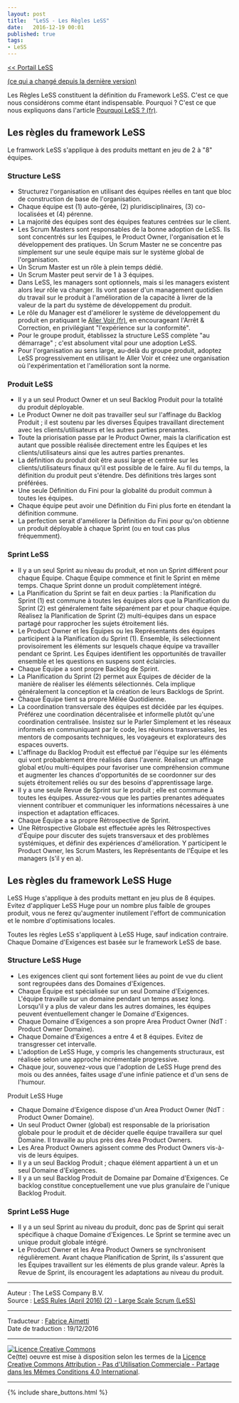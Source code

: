 ```yaml
---
layout: post
title:  "LeSS - Les Règles LeSS"
date:   2016-12-19 00:01
published: true
tags:
- LeSS
---
```


[<< Portail LeSS](http://www.les-traducteurs-agiles.org/2016/12/26/portail-less.html)

[(ce qui a changé depuis la dernière version)](http://less.works/less/rules/rules-changes.html)

Les Règles LeSS constituent la définition du Framework LeSS. C'est ce que nous considérons comme étant indispensable. Pourquoi ? C'est ce que nous expliquons dans l'article [Pourquoi LeSS ? (fr)](http://www.les-traducteurs-agiles.org/2016/12/29/pourquoi-less.html).

## Les règles du framework LeSS

Le framwork LeSS s'applique à des produits mettant en jeu de 2 à "8" équipes.

### Structure LeSS

* Structurez l'organisation en utilisant des équipes réelles en tant que bloc de construction de base de l'organisation.
* Chaque équipe est (1) auto-gérée, (2) pluridisciplinaires, (3) co-localisées et (4) pérenne.
* La majorité des équipes sont des équipes features centrées sur le client.
* Les Scrum Masters sont responsables de la bonne adoption de LeSS. Ils sont concentrés sur les Équipes, le Product Owner, l'organisation et le développement des pratiques. Un Scrum Master ne se concentre pas simplement sur une seule équipe mais sur le système global de l'organisation.
* Un Scrum Master est un rôle à plein temps dédié.
* Un Scrum Master peut servir de 1 à 3 équipes.
* Dans LeSS, les managers sont optionnels, mais si les managers existent alors leur rôle va changer. Ils vont passer d'un management quotidien du travail sur le produit à l'amélioration de la capacité à livrer de la valeur de la part du système de développement du produit.
* Le rôle du Manager est d'améliorer le système de développement du produit en pratiquant le [Aller Voir (fr)](http://www.les-traducteurs-agiles.org/2016/12/26/less-aller-voir.html), en encourageant l'Arrêt & Correction, en privilégiant "l'expérience sur la conformité".
* Pour le groupe produit, établissez la structure LeSS complète "au démarrage" ; c'est absolument vital pour une adoption LeSS.
* Pour l'organisation au sens large, au-delà du groupe produit, adoptez LeSS progressivement en utilisant le Aller Voir et créez une organisation où l'expérimentation et l'amélioration sont la norme.


### Produit LeSS

* Il y a un seul Product Owner et un seul Backlog Produit pour la totalité du produit déployable.
* Le Product Owner ne doit pas travailler seul sur l'affinage du Backlog Produit ; il est soutenu par les diverses Équipes travaillant directement avec les clients/utilisateurs et les autres parties prenantes.
* Toute la priorisation passe par le Product Owner, mais la clarification est autant que possible réalisée directement entre les Équipes et les clients/utilisateurs ainsi que les autres parties prenantes.
* La définition du produit doit être aussi large et centrée sur les clients/utilisateurs finaux qu'il est possible de le faire. Au fil du temps, la définition du produit peut s'étendre. Des définitions très larges sont préférées.
* Une seule Définition du Fini pour la globalité du produit commun à toutes les équipes.
* Chaque équipe peut avoir une Définition du Fini plus forte en étendant la définition commune.
* La perfection serait d'améliorer la Définition du Fini pour qu'on obtienne un produit déployable à chaque Sprint (ou en tout cas plus fréquemment).


### Sprint LeSS

* Il y a un seul Sprint au niveau du produit, et non un Sprint différent pour chaque Équipe. Chaque Équipe commence et finit le Sprint en même temps. Chaque Sprint donne un produit complètement intégré.
* La Planification du Sprint se fait en deux parties : la Planification du Sprint (1) est commune à toutes les équipes alors que la Planification du Sprint (2) est généralement faite séparément par et pour chaque équipe. Réalisez la Planification de Sprint (2) multi-équipes dans un espace partagé pour rapprocher les sujets étroitement liés.
* Le Product Owner et les Équipes ou les Représentants des équipes participent à la Planification du Sprint (1). Ensemble, ils sélectionnent provisoirement les éléments sur lesquels chaque équipe va travailler pendant ce Sprint. Les Équipes identifient les opportunités de travailler ensemble et les questions en suspens sont éclaircies.
* Chaque Équipe a sont propre Backlog de Sprint.
* La Planification du Sprint (2) permet aux Équipes de décider de la manière de réaliser les éléments sélectionnés. Cela implique généralement la conception et la création de leurs Backlogs de Sprint.
* Chaque Équipe tient sa propre Mêlée Quotidienne.
* La coordination transversale des équipes est décidée par les équipes. Préférez une coordination décentralisée et informelle plutôt qu'une coordination centralisée. Insistez sur le Parler Simplement et les réseaux informels en communiquant par le code, les réunions transversales, les mentors de composants techniques, les voyageurs et explorateurs des espaces ouverts.
* L'affinage du Backlog Produit est effectué par l'équipe sur les éléments qui vont probablement être réalisés dans l'avenir. Réalisez un affinage global et/ou multi-équipes pour favoriser une compréhension commune et augmenter les chances d'opportunités de se coordonner sur des sujets étroitement reliés ou sur des besoins d'apprentissage large.
* Il y a une seule Revue de Sprint sur le produit ; elle est commune à toutes les équipes. Assurez-vous que les parties prenantes adéquates viennent contribuer et communiquer les informations nécessaires à une inspection et adaptation efficaces.
* Chaque Équipe a sa propre Rétrospective de Sprint.
* Une Rétrospective Globale est effectuée après les Rétrospectives d'Équipe pour discuter des sujets transversaux et des problèmes systémiques, et définir des expériences d'amélioration. Y participent le Product Owner, les Scrum Masters, les Représentants de l'Équipe et les managers (s'il y en a).



## Les règles du framework LeSS Huge

LeSS Huge s'applique à des produits mettant en jeu plus de 8 équipes. Evitez d'appliquer LeSS Huge pour un nombre plus faible de groupes produit, vous ne ferez qu'augmenter inutilement l'effort de communication et le nombre d'optimisations locales.

Toutes les règles LeSS s'appliquent à LeSS Huge, sauf indication contraire. Chaque Domaine d'Exigences est basée sur le framework LeSS de base.

### Structure LeSS Huge

* Les exigences client qui sont fortement liées au point de vue du client sont regroupées dans des Domaines d'Exigences.
* Chaque Équipe est spécialisée sur un seul Domaine d'Exigences. L'équipe travaille sur un domaine pendant un temps assez long. Lorsqu'il y a plus de valeur dans les autres domaines, les équipes peuvent éventuellement changer le Domaine d'Exigences.
* Chaque Domaine d'Exigences a son propre Area Product Owner (NdT : Product Owner Domaine).
* Chaque Domaine d'Exigences a entre 4 et 8 équipes. Evitez de transgresser cet intervalle.
* L'adoption de LeSS Huge, y compris les changements structuraux, est réalisée selon une approche incrémentale progressive.
* Chaque jour, souvenez-vous que l'adoption de LeSS Huge prend des mois ou des années, faites usage d'une infinie patience et d'un sens de l'humour.


Produit LeSS Huge

* Chaque Domaine d'Exigence dispose d'un Area Product Owner (NdT : Product Owner Domaine).
* Un seul Product Owner (global) est responsable de la priorisation globale pour le produit et de décider quelle équipe travaillera sur quel Domaine. Il travaille au plus près des Area Product Owners.
* Les Area Product Owners agissent comme des Product Owners vis-à-vis de leurs équipes.
* Il y a un seul Backlog Produit ; chaque élément appartient à un et un seul Domaine d'Exigences.
* Il y a un seul Backlog Produit de Domaine par Domaine d'Exigences. Ce backlog constitue conceptuellement une vue plus granulaire de l'unique Backlog Produit.


### Sprint LeSS Huge

* Il y a un seul Sprint au niveau du produit, donc pas de Sprint qui serait spécifique à chaque Domaine d'Exigences. Le Sprint se termine avec un unique produit globale intégré.
* Le Product Owner et les Area Product Owners se synchronisent régulièrement. Avant chaque Planification de Sprint, ils s'assurent que les Équipes travaillent sur les éléments de plus grande valeur. Après la Revue de Sprint, ils encouragent les adaptations au niveau du produit.


---
Auteur : The LeSS Company B.V.  
Source : [LeSS Rules (April 2016) (2) - Large Scale Scrum (LeSS)](http://less.works/less/rules/index.html)  

---
Traducteur : [Fabrice Aimetti](http://www.fabrice-aimetti.fr/)  
Date de traduction : 19/12/2016  

---

<a rel="license" href="http://creativecommons.org/licenses/by-nc-sa/4.0/"><img alt="Licence Creative Commons" style="border-width:0" src="http://i.creativecommons.org/l/by-nc-sa/4.0/88x31.png" /></a><br />Ce(tte) oeuvre est mise à disposition selon les termes de la <a rel="license" href="http://creativecommons.org/licenses/by-nc-sa/4.0/">Licence Creative Commons Attribution - Pas d'Utilisation Commerciale - Partage dans les Mêmes Conditions 4.0 International</a>.

---

{% include share_buttons.html %}
